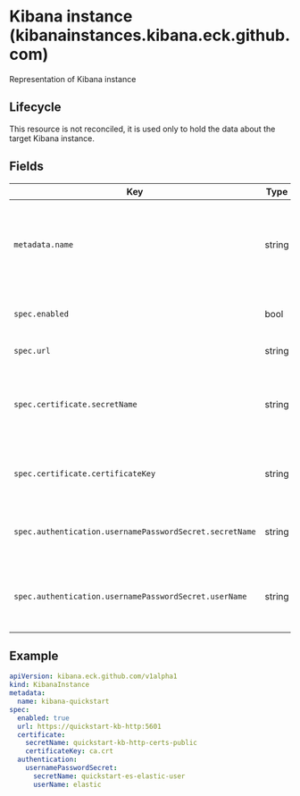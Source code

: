 # Kibana instance (kibanainstances.kibana.eck.github.com)

Representation of Kibana instance

## Lifecycle

This resource is not reconciled, it is used only to hold the data about the target Kibana instance.

## Fields

| Key                                                     | Type   | Description                                                                                       |
|---------------------------------------------------------|--------|---------------------------------------------------------------------------------------------------|
| `metadata.name`                                         | string | Name of the Kibana instance, used in `targetInstance.name` field, that is present in other Kibana CRDs to reference the target Kibana instance |
| `spec.enabled`                                          | bool   | Defines whether this instance is enabled for resource reconciliation                              |
| `spec.url`                                              | string | The URL of Kibana instance                                      |
| `spec.certificate.secretName`                           | string | Name of the secret with CA used for HTTPS communication with Kibana, optional in case of "http://" prefixed URLs |
| `spec.certificate.certificateKey`                       | string | The key with actual certificate data inside the secret defined by `secretName` |
| `spec.authentication.usernamePasswordSecret.secretName` | string | Name of the secret containing user data in username:password form |
| `spec.authentication.usernamePasswordSecret.userName`   | string | The username that will be used for password lookup in secret and also for authentication with target instance |

## Example

```yaml
apiVersion: kibana.eck.github.com/v1alpha1
kind: KibanaInstance
metadata:
  name: kibana-quickstart
spec:
  enabled: true
  url: https://quickstart-kb-http:5601
  certificate:
    secretName: quickstart-kb-http-certs-public
    certificateKey: ca.crt
  authentication:
    usernamePasswordSecret:
      secretName: quickstart-es-elastic-user
      userName: elastic
```
